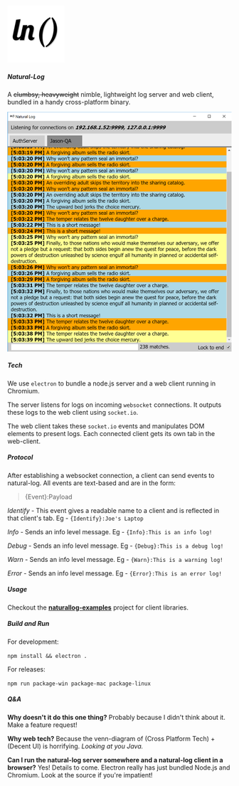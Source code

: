 ![Logo](assets/icons/png/128x128.png)

##### Natural-Log

A ~~clumbsy, heavyweight~~ nimble, lightweight log server and web client, bundled in a handy cross-platform binary.

![Screenshot](assets/screenshot.png)

##### Tech

We use `electron` to bundle a node.js server and a web client running in Chromium.

The server listens for logs on incoming `websocket` connections. It outputs these logs to the web client using `socket.io`.

The web client takes these `socket.io` events and manipulates DOM elements to present logs. Each connected client gets its own tab in the web-client.

##### Protocol

After establishing a websocket connection, a client can send events to natural-log. All events are text-based and are in the form:

>{Event}:Payload

_Identify_ - This event gives a readable name to a client and is reflected in that client's tab. Eg - `{Identify}:Joe's Laptop`

_Info_ - Sends an info level message. Eg - `{Info}:This is an info log!`

_Debug_ - Sends an info level message. Eg - `{Debug}:This is a debug log!`

_Warn_ - Sends an info level message. Eg - `{Warn}:This is a warning log!`

_Error_ - Sends an info level message. Eg - `{Error}:This is an error log!`

##### Usage

Checkout the **[naturallog-examples](https://github.com/thegoldenmule/naturallog)** project for client libraries.

##### Build and Run

For development:

`npm install && electron .`

For releases:

`npm run package-win package-mac package-linux`

##### Q&A

**Why doesn't it do this one thing?** Probably because I didn't think about it. Make a feature request!

**Why web tech?** Because the venn-diagram of (Cross Platform Tech) + (Decent UI) is horrifying. _Looking at you Java._

**Can I run the natural-log server somewhere and a natural-log client in a browser?** Yes! Details to come. Electron really has just bundled Node.js and Chromium. Look at the source if you're impatient!